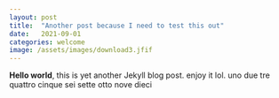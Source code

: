 ```yaml
---
layout: post
title:  "Another post because I need to test this out"
date:   2021-09-01
categories: welcome
image: /assets/images/download3.jfif
---
```


**Hello world**, this is yet another Jekyll blog post. enjoy it lol. uno due tre quattro cinque sei sette otto nove dieci